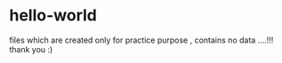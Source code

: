 # hello-world

files which are created only for practice  purpose , contains no data ....!!!
thank you :)
